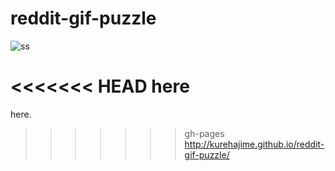 # reddit-gif-puzzle

![ss](https://cloud.githubusercontent.com/assets/4569916/7670508/5d149736-fce2-11e4-932e-4bfebcb8d987.gif)

<<<<<<< HEAD
here 
=======
here.  
>>>>>>> gh-pages
http://kurehajime.github.io/reddit-gif-puzzle/
